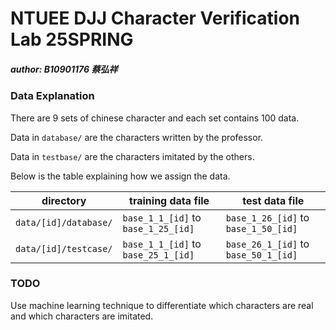 # NTUEE DJJ Character Verification Lab 25SPRING

##### author: B10901176 蔡弘祥

### Data Explanation

There are 9 sets of chinese character and each set contains 100 data.

Data in `database/` are the characters written by the professor.

Data in `testbase/` are the characters imitated by the others.

Below is the table explaining how we assign the data.

| directory             | training data file                  | test data file                       |
|-----------------------|-------------------------------------|--------------------------------------|
| `data/[id]/database/` | `base_1_1_[id]` to `base_1_25_[id]` | `base_1_26_[id]` to `base_1_50_[id]` |
| `data/[id]/testcase/` | `base_1_1_[id]` to `base_25_1_[id]` | `base_26_1_[id]` to `base_50_1_[id]` |

### TODO

Use machine learning technique to differentiate which characters are real and which characters are imitated.
